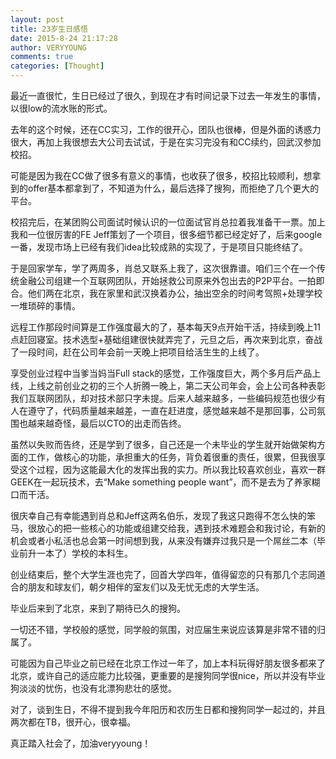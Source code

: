 ```yaml
---
layout: post
title: 23岁生日感悟
date: 2015-8-24 21:17:28
author: VERYYOUNG
comments: true
categories: [Thought]
---
```

最近一直很忙，生日已经过了很久，到现在才有时间记录下过去一年发生的事情，以很low的流水账的形式。

<!-- more -->

去年的这个时候，还在CC实习，工作的很开心，团队也很棒，但是外面的诱惑力很大，再加上我很想去大公司去试试，于是在实习完没有和CC续约，回武汉参加校招。

可能是因为我在CC做了很多有意义的事情，也收获了很多，校招比较顺利，想拿到的offer基本都拿到了，不知道为什么，最后选择了搜狗，而拒绝了几个更大的平台。


校招完后，在某团购公司面试时候认识的一位面试官肖总拉着我准备干一票。加上我和一位很厉害的FE Jeff策划了一个项目，很多细节都已经定好了，后来google一番，发现市场上已经有我们idea比较成熟的实现了，于是项目只能终结了。

于是回家学车，学了两周多，肖总又联系上我了，这次很靠谱。咱们三个在一个传统金融公司组建一个互联网团队，开始拯救公司原来外包出去的P2P平台。一拍即合。他们两在北京，我在家里和武汉换着办公，抽出空余的时间考驾照+处理学校一堆琐碎的事情。

远程工作那段时间算是工作强度最大的了，基本每天9点开始干活，持续到晚上11点赶回寝室。技术选型+基础组建很快就弄完了，元旦之后，再次来到北京，奋战了一段时间，赶在公司年会前一天晚上把项目给活生生的上线了。

享受创业过程中当爹当妈当Full stack的感觉，工作强度巨大，两个多月后产品上线，上线之前创业之初的三个人折腾一晚上，第二天公司年会，会上公司各种表彰我们互联网团队，却对技术部只字未提。后来人越来越多，一些编码规范也很少有人在遵守了，代码质量越来越差，一直在赶进度，感觉越来越不是那回事，公司氛围也越来越奇怪，最后以CTO的出走而告终。

虽然以失败而告终，还是学到了很多，自己还是一个未毕业的学生就开始做架构方面的工作，做核心的功能，承担重大的任务，背负着很重的责任，很累，但我很享受这个过程，因为这能最大化的发挥出我的实力。所以我比较喜欢创业，喜欢一群GEEK在一起玩技术，去“Make something people want”，而不是去为了养家糊口而干活。

很庆幸自己有幸能遇到肖总和Jeff这两名伯乐，发现了我这只跑得不怎么快的笨马，很放心的把一些核心的功能或组建交给我，遇到技术难题会和我讨论，有新的机会或者小私活也总会第一时间想到我，从来没有嫌弃过我只是一个屌丝二本（毕业前升一本了）学校的本科生。

创业结束后，整个大学生涯也完了，回首大学四年，值得留恋的只有那几个志同道合的朋友和球友们，朝夕相伴的室友们以及无忧无虑的大学生活。

毕业后来到了北京，来到了期待已久的搜狗。

一切还不错，学校般的感觉，同学般的氛围，对应届生来说应该算是非常不错的归属了。

可能因为自己毕业之前已经在北京工作过一年了，加上本科玩得好朋友很多都来了北京，或许自己的适应能力比较强，更重要的是搜狗同学很nice，所以并没有毕业狗淡淡的忧伤，也没有北漂狗悲壮的感觉。

对了，谈到生日，不得不提到我今年阳历和农历生日都和搜狗同学一起过的，并且两次都在TB，很开心，很幸福。


真正踏入社会了，加油veryyoung！







